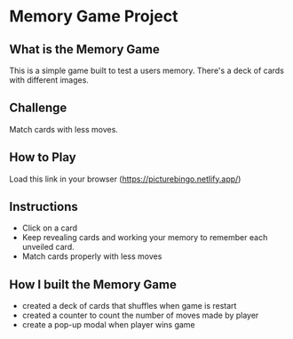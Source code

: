 # Memory Game Project

## What is the Memory Game
This is a simple game built to test a users memory. There's a deck of cards with different images. 


## Challenge
Match cards  with less moves.

## How to Play
Load this link in your browser (https://picturebingo.netlify.app/)

## Instructions
* Click on a card
* Keep revealing cards and working your memory to remember each unveiled card.
* Match cards properly with less moves 


## How I built the Memory Game

* created a deck of cards that shuffles when game is restart
* created a counter to count the number of moves made by player 
* create a pop-up modal when player wins game
